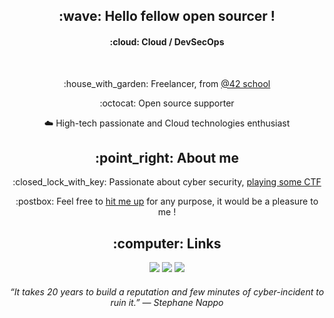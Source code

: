 <h2 align=center>:wave: Hello fellow open sourcer !</h2>
<h4 align=center>:cloud: Cloud / DevSecOps</h4>

<br>

<div align=center>
	<p>:house_with_garden: Freelancer, from <a href="https://42.fr/">@42 school</a></p>
	<p>:octocat: Open source supporter</p>
	<p>☁️ High-tech passionate and Cloud technologies enthusiast</p>
</div>

<h2 align=center>
	:point_right: About me
</h2>

<div align=center>
	<p>:closed_lock_with_key: Passionate about cyber security, <a href="https://www.root-me.org/wowz">playing some CTF</a></p>
	<p>:postbox: Feel free to <a href="mailto:github@kema.dev" >hit me up</a> for any purpose, it would be a pleasure to me !</p>
</div>

<h2 align=center>
	:computer: Links
</h2>

<p align=center>
	<a href="mailto:github@kema.dev"><img src="https://img.shields.io/badge/mail-github%40kema.dev-blue"></a>
	<a href="https://www.kemadev.fr/"><img src="https://img.shields.io/website?down_color=lightgrey&down_message=offline&up_color=blue&up_message=kemadev.fr&url=https%3A%2F%2Fwww.kemadev.fr/"></a>
	<a href="https://www.linkedin.com/in/jeremy-jourdan-kemadev/"><img src="https://img.shields.io/badge/LinkedIn-profile-blue"></a>
</p>

<h6 align=center>
	“It takes 20 years to build a reputation and few minutes of cyber-incident to ruin it.” ― Stephane Nappo
</h6>
